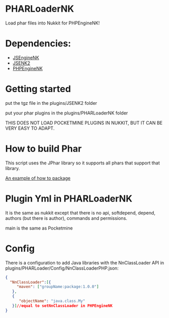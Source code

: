 # PHARLoaderNK
Load phar files into Nukkit for PHPEngineNK!
# Dependencies:
- [JSEngineNK](https://cloudburstmc.org/resources/jsenginenk.939/)
- [JSENK2](https://cloudburstmc.org/resources/jsenk2.1017/)
- [PHPEngineNK](https://cloudburstmc.org/resources/phpenginenk.968/)
# Getting started
put the tgz file in the plugins/JSENK2 folder

put your phar plugins in the plugins/PHARLoaderNK folder

THIS DOES NOT LOAD POCKETMINE PLUGINS IN NUKKIT, BUT IT CAN BE VERY EASY TO ADAPT.

# How to build Phar
This script uses the JPhar library so it supports all phars that support that library.

[An example of how to package](https://github.com/Trollhunters501/PHARLoaderNK/tree/main/example)

# Plugin Yml in PHARLoaderNK
It is the same as nukkit except that there is no api, softdepend, depend, authors (but there is author), commands and permissions.

main is the same as Pocketmine

# Config
There is a configuration to add Java libraries with the NnClassLoader API
in plugins/PHARLoader/Config/NnClassLoaderPHP.json:
```json
{
  "NnClassLoader":[{
     "maven": ["groupName:package:1.0.0"]
   },
   {
      "objectName": "java.class.My"
   }]//equal to setNnClassLoader in PHPEngineNK
}
```
